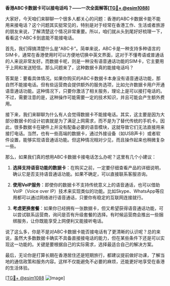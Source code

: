 **香港ABC卡数据卡可以接电话吗？——一次全面解答[[TG💪+ @esim1088](https://t.me/s/esim1088)]**

大家好，今天咱们来聊聊一个很多人都关心的问题：香港的ABC卡数据卡能不能用来接电话？这个问题其实挺常见的，特别是对于经常在香港工作、生活或者旅游的朋友来说，了解清楚这个情况非常重要。所以，咱们就从头到尾好好梳理一下，看看这个ABC卡到底能不能接电话。

首先，我们得搞清楚什么是“ABC卡”。简单来说，ABC卡是一种支持多种语言的SIM卡，通常在香港使用时可以方便地切换中英文界面，这对于不懂粤语或普通话的人来说非常友好。而数据卡呢，则是一种没有语音通话功能的SIM卡，它主要用于上网和发送短信。那么问题来了，这种数据卡真的能接电话吗？

答案是：要看具体情况。如果你购买的ABC卡数据卡本身没有语音通话功能，那自然不能接电话。但有些运营商会提供额外的服务选项，比如允许数据卡用户开通语音通话功能。这种情况下，只要你激活了相关服务，理论上是可以接打电话的。不过，需要注意的是，这种操作可能需要一定的技术知识，并且可能会产生额外费用。

接下来，我们来聊聊为什么有人会觉得数据卡不能接电话。其实，这主要是因为大部分数据卡的设计初衷就是为了满足上网需求，而不是为了替代传统的手机卡。因此，很多数据卡在硬件上并没有配备必要的语音模块，这就导致它们无法直接用来接打电话。当然，也有一些高端的数据卡，通过外接设备（如USB声卡）或者软件设置，能够实现语音通话功能。但这种情况相对少见，而且操作起来也稍微复杂一些。

那么，如果我们真的想用ABC卡数据卡接电话怎么办呢？这里有几个小建议：

1. **选择支持语音功能的数据卡**：在购买之前，一定要仔细查看产品的详细说明，确认它是否支持语音通话功能。如果不确定，可以直接联系客服咨询。
   
2. **使用VoIP服务**：即使你的数据卡不支持传统意义上的语音通话，也可以借助VoIP（Voice over IP）技术来实现类似的功能。比如Skype、WhatsApp等应用都可以通过网络进行语音通话，只要你有稳定的互联网连接就行。

3. **考虑更换套餐**：如果你已经拥有一张数据卡，但又希望获得语音通话功能，可以尝试联系运营商，询问是否有升级套餐的选择。有时候运营商会推出一些捆绑服务，让你既能享受上网便利又能接听电话。

说了这么多，你是不是对ABC卡数据卡能否接电话有了更清晰的认识呢？总的来说，虽然大多数数据卡确实不具备直接接电话的能力，但在某些条件下还是可以实现这一功能的。关键是要根据自己的实际需求，选择最适合自己的解决方案。

最后，无论你是打算长期在香港居住还是短期旅行，都建议提前做好功课，了解当地的通信政策和服务内容。这样不仅能避免不必要的麻烦，还能更好地享受在香港的生活体验。

[[TG💪+ @esim1088](https://t.me/s/esim1088) ![Image](https://i.postimg.cc/4NQfJmqS/Snipaste-2025-05-13-00-14-12.png)]